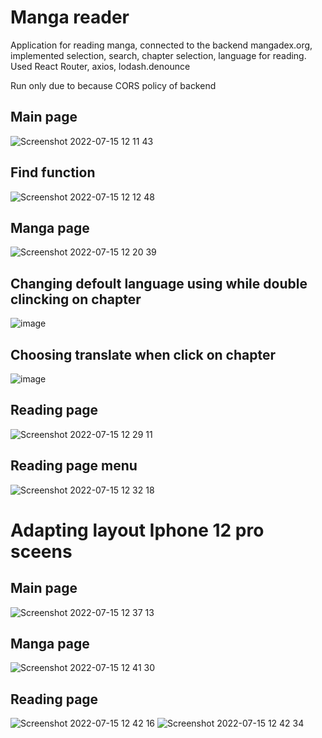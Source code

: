 # Manga reader
Application for reading manga, connected to the backend mangadex.org, implemented selection, search, chapter selection, language for reading. Used React Router, axios, lodash.denounce

Run only due to because CORS policy of backend
## Main page
![Screenshot 2022-07-15 12 11 43](https://user-images.githubusercontent.com/72702845/179192923-16bf3c91-e2ff-4358-b7b8-4ebf04cc731a.png)
## Find function
![Screenshot 2022-07-15 12 12 48](https://user-images.githubusercontent.com/72702845/179193099-59f70cdd-2964-4032-a7b4-672ac579c356.png)
## Manga page
![Screenshot 2022-07-15 12 20 39](https://user-images.githubusercontent.com/72702845/179194398-de6ac677-102b-4d13-bc29-3257e574212d.png)
## Changing defoult language using while double clincking on chapter
![image](https://user-images.githubusercontent.com/72702845/179194590-e3ed1f4d-4a8a-40af-ac95-58cff8dcdf1e.png)
## Choosing translate when click on chapter
![image](https://user-images.githubusercontent.com/72702845/179194654-a7526552-f651-4df5-abd0-af47fcc0ee9e.png)
## Reading page
![Screenshot 2022-07-15 12 29 11](https://user-images.githubusercontent.com/72702845/179195863-a7bf151c-d31d-4685-80aa-b77ca13d5a0d.png)
## Reading page menu
![Screenshot 2022-07-15 12 32 18](https://user-images.githubusercontent.com/72702845/179196409-73725695-e9b4-4134-a3e4-183b7961ebb9.png)
# Adapting layout Iphone 12 pro sceens
## Main page
![Screenshot 2022-07-15 12 37 13](https://user-images.githubusercontent.com/72702845/179197275-4e7d54d9-4931-4cf2-a34e-96bf2cb77e19.png)
## Manga page
![Screenshot 2022-07-15 12 41 30](https://user-images.githubusercontent.com/72702845/179198063-90a4d0a9-382e-4807-83e3-805dffd896b8.png)
## Reading page
![Screenshot 2022-07-15 12 42 16](https://user-images.githubusercontent.com/72702845/179198174-ff1e4329-7c96-4ea2-8a18-e748e569ecc4.png)
![Screenshot 2022-07-15 12 42 34](https://user-images.githubusercontent.com/72702845/179198246-c71e70cb-6408-4756-b1ed-fb890abc56ae.png)
